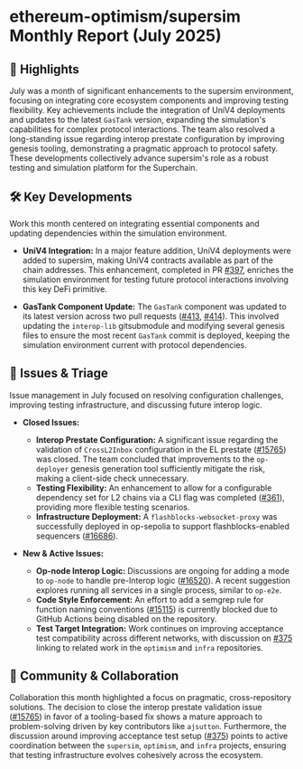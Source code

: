 # ethereum-optimism/supersim Monthly Report (July 2025)

## 🚀 Highlights
July was a month of significant enhancements to the supersim environment, focusing on integrating core ecosystem components and improving testing flexibility. Key achievements include the integration of UniV4 deployments and updates to the latest `GasTank` version, expanding the simulation's capabilities for complex protocol interactions. The team also resolved a long-standing issue regarding interop prestate configuration by improving genesis tooling, demonstrating a pragmatic approach to protocol safety. These developments collectively advance supersim's role as a robust testing and simulation platform for the Superchain.

## 🛠️ Key Developments
Work this month centered on integrating essential components and updating dependencies within the simulation environment.

- **UniV4 Integration:** In a major feature addition, UniV4 deployments were added to supersim, making UniV4 contracts available as part of the chain addresses. This enhancement, completed in PR [#397](https://github.com/ethereum-optimism/supersim/pull/397), enriches the simulation environment for testing future protocol interactions involving this key DeFi primitive.

- **GasTank Component Update:** The `GasTank` component was updated to its latest version across two pull requests ([#413](https://github.com/ethereum-optimism/supersim/pull/413), [#414](https://github.com/ethereum-optimism/supersim/pull/414)). This involved updating the `interop-lib` gitsubmodule and modifying several genesis files to ensure the most recent `GasTank` commit is deployed, keeping the simulation environment current with protocol dependencies.

## 🐛 Issues & Triage
Issue management in July focused on resolving configuration challenges, improving testing infrastructure, and discussing future interop logic.

- **Closed Issues:**
    - **Interop Prestate Configuration:** A significant issue regarding the validation of `CrossL2Inbox` configuration in the EL prestate ([#15765](https://github.com/ethereum-optimism/supersim/issues/15765)) was closed. The team concluded that improvements to the `op-deployer` genesis generation tool sufficiently mitigate the risk, making a client-side check unnecessary.
    - **Testing Flexibility:** An enhancement to allow for a configurable dependency set for L2 chains via a CLI flag was completed ([#361](https://github.com/ethereum-optimism/supersim/issues/361)), providing more flexible testing scenarios.
    - **Infrastructure Deployment:** A `flashblocks-websocket-proxy` was successfully deployed in op-sepolia to support flashblocks-enabled sequencers ([#16686](https://github.com/ethereum-optimism/supersim/issues/16686)).

- **New & Active Issues:**
    - **Op-node Interop Logic:** Discussions are ongoing for adding a mode to `op-node` to handle pre-Interop logic ([#16520](https://github.com/ethereum-optimism/supersim/issues/16520)). A recent suggestion explores running all services in a single process, similar to `op-e2e`.
    - **Code Style Enforcement:** An effort to add a semgrep rule for function naming conventions ([#15115](https://github.com/ethereum-optimism/supersim/issues/15115)) is currently blocked due to GitHub Actions being disabled on the repository.
    - **Test Target Integration:** Work continues on improving acceptance test compatibility across different networks, with discussion on [#375](https://github.com/ethereum-optimism/supersim/issues/375) linking to related work in the `optimism` and `infra` repositories.

## 💬 Community & Collaboration
Collaboration this month highlighted a focus on pragmatic, cross-repository solutions. The decision to close the interop prestate validation issue ([#15765](https://github.com/ethereum-optimism/supersim/issues/15765)) in favor of a tooling-based fix shows a mature approach to problem-solving driven by key contributors like `ajsutton`. Furthermore, the discussion around improving acceptance test setup ([#375](https://github.com/ethereum-optimism/supersim/issues/375)) points to active coordination between the `supersim`, `optimism`, and `infra` projects, ensuring that testing infrastructure evolves cohesively across the ecosystem.
